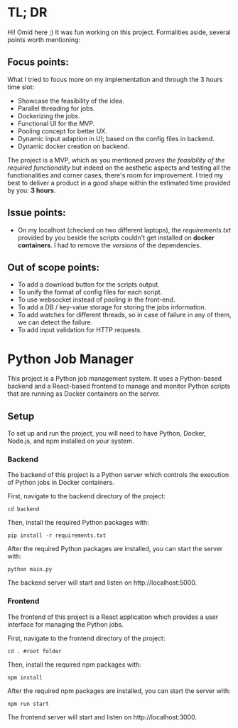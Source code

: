 # TL; DR

Hi! Omid here ;) It was fun working on this project. Formalities aside, several points worth mentioning:

## Focus points:

What I tried to focus more on my implementation and through the 3 hours time slot:

- Showcase the feasibility of the idea.
- Parallel threading for jobs.
- Dockerizing the jobs.
- Functional UI for the MVP.
- Pooling concept for better UX.
- Dynamic input adaption in UI; based on the config files in backend.
- Dynamic docker creation on backend.

The project is a MVP, which as you mentioned _proves the feasibility of the required functionality_ but indeed on the aesthetic aspects and testing all the functionalities and corner cases, there's room for improvement. I tried my best to deliver a product in a good shape within the estimated time provided by you: **3 hours**.

## Issue points:

- On my localhost (checked on two different laptops), the _requirements.txt_ provided by you beside the scripts couldn't get installed on **docker containers**. I had to remove the _versions_ of the dependencies.

## Out of scope points:

- To add a download button for the scripts output.
- To unify the format of config files for each script.
- To use websocket instead of pooling in the front-end.
- To add a DB / key-value storage for storing the jobs information.
- To add watches for different threads, so in case of failure in any of them, we can detect the failure.
- To add input validation for HTTP requests.

# Python Job Manager

This project is a Python job management system. It uses a Python-based backend and a React-based frontend to manage and monitor Python scripts that are running as Docker containers on the server.

## Setup

To set up and run the project, you will need to have Python, Docker, Node.js, and npm installed on your system.

### Backend

The backend of this project is a Python server which controls the execution of Python jobs in Docker containers.

First, navigate to the backend directory of the project:

```
cd backend
```

Then, install the required Python packages with:

```
pip install -r requirements.txt
```

After the required Python packages are installed, you can start the server with:

```
python main.py
```

The backend server will start and listen on http://localhost:5000.

### Frontend

The frontend of this project is a React application which provides a user interface for managing the Python jobs.

First, navigate to the frontend directory of the project:

```
cd . #root folder
```

Then, install the required npm packages with:

```
npm install
```

After the required npm packages are installed, you can start the server with:

```
npm run start
```

The frontend server will start and listen on http://localhost:3000.
